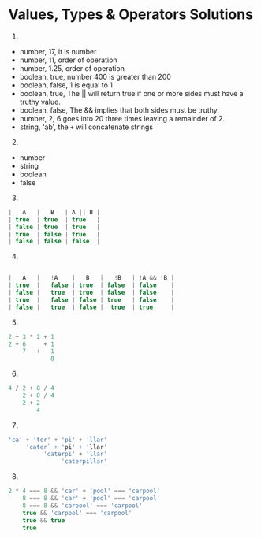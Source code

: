 # Values, Types & Operators Solutions 
1.
  * number, 17, it is number
  * number, 11, order of operation
  * number, 1.25, order of operation
  * boolean, true, number 400 is greater than 200
  * boolean, false, 1 is equal to 1
  * boolean, true, The || will return true if one or more sides must have a truthy value.
  * boolean, false, The && implies that both sides must be truthy. 
  * number, 2, 6 goes into 20 three times leaving a remainder of 2. 
  * string, 'ab', the `+` will concatenate strings
  
 2. 
  * number
  * string
  * boolean
  * false 
3. 
```js
|   A   |   B   | A || B | 
| true  | true  | true   |
| false | true  | true   |
| true  | false | true   |
| false | false | false  | 

```

4. 

``` js 

|   A   |   !A    |   B   |   !B   | !A && !B | 
| true  |   false | true  | false  | false    |
| false |   true  | true  | false  | false    |
| true  |   false | false | true   | false    |
| false |   true  | false |  true  | true     | 

```

5. 
```js
2 + 3 * 2 + 1
2 + 6     + 1
    7   +   1
            8
```

6. 

```js
4 / 2 + 8 / 4
    2 + 8 / 4
    2 + 2 
        4
```

7. 

```js
'ca' + 'ter' + 'pi' + 'llar'
     'cater` + 'pi' + 'llar'
          'caterpi' + 'llar'
               'caterpillar'
```

8. 
```js
2 * 4 === 8 && 'car' + 'pool' === 'carpool'
    8 === 8 && 'car' + 'pool' === 'carpool'
    8 === 8 && 'carpool' === 'carpool'
    true && 'carpool' === 'carpool'
    true && true 
    true 
````
